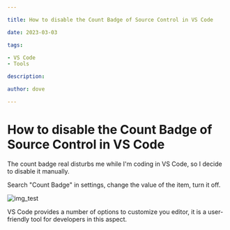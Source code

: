 ```yaml
---

title: How to disable the Count Badge of Source Control in VS Code

date: 2023-03-03

tags:

- VS Code
- Tools

description:

author: dove

---
```


# How to disable the Count Badge of Source Control in VS Code

The count badge real disturbs me while I'm coding in VS Code, so I decide to disable it manually.

Search "Count Badge" in settings, change the value of the item, turn it off.

![img_test](/content/flow/0001/2023-03-03.jpg)

VS Code provides a number of options to customize you editor, it is a user-friendly tool for
developers in this aspect.
